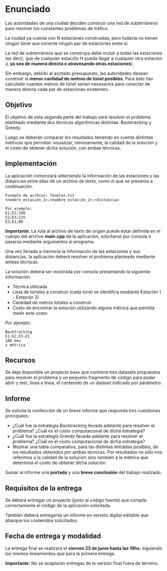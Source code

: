 # Enunciado
Las autoridades de una ciudad deciden construir una red de subterráneos para resolver los constantes
problemas de tráfico. 

La ciudad ya cuenta con N estaciones construidas, pero todavía no tienen ningún
túnel que conecte ningún par de estaciones entre sí.

La red de subterráneos que se construya debe incluir a todas las estaciones (es decir, que de cualquier
estación H pueda llegar a cualquier otra estación J, **ya sea de manera directa o atravesando otras
estaciones**). 

Sin embargo, debido al acotado presupuesto, las autoridades desean construir la **menor
cantidad de metros de túnel posibles**. Para esto han calculado cuantos metros de túnel serían
necesarios para conectar de manera directa cada par de estaciones existentes.

## Objetivo

El objetivo de esta segunda parte del trabajo será resolver el problema planteado mediante dos técnicas
algorítmicas distintas: Backtracking y Greedy.


Luego se deberán comparar los resultados teniendo en cuenta distintas métricas que permitan visualizar,
mínimamente, la calidad de la solución y el costo de obtener dicha solución, con ambas técnicas.

## Implementación

La aplicación comenzará obteniendo la información de las estaciones y las distancias entre ellas de un
archivo de texto, como el que se presenta a continuación.

```
Formato de archivo: Túneles.txt
<nombre_estación_1>;<nombre_estación_2>;<distancia>

Por ejemplo:
E1;E2;100
E2;E3;125
E3;E1;80
```

**Importante**: La ruta al archivo de texto de origen puede estar definida en el cuerpo del archivo
**main.cpp** de la aplicación, solicitarse por consola o pasarse mediante argumentos al programa.

Una vez llevada a memoria la información de las estaciones y sus distancias, la aplicación deberá
resolver el problema planteado mediante ambas técnicas. 

La solución deberá ser mostrada por consola
presentando la siguiente información:
* Técnica utilizada
* Lista de túneles a construir (cada túnel se identifica mediante Estación 1 - Estación 2)
* Cantidad de metros totales a construir
* Costo de encontrar la solución utilizando alguna métrica que permita medir este costo.

Por ejemplo:
```
Backtracking
E1-E2,E3-E1
180 kms
x métrica
```

## Recursos
Se deja disponible un proyecto base que contiene tres datasets propuestos para resolver el problema y un
pequeño fragmento de código para poder abrir y leer, línea a línea, el contenido de un dataset indicado
por parámetro.

## Informe
Se solicita la confección de un breve informe que responda tres cuestiones principales:
* ¿Cuál fue la estrategia Backtracking llevada adelante para resolver el problema? ¿Cuál es el
costo computacional de dicha estrategia?
* ¿Cuál fue la estrategia Greedy llevada adelante para resolver el problema? ¿Cuál es el costo
computacional de dicha estrategia?
* Mostrar una tabla comparativa, para las distintas entradas posibles, de los resultados obtenidos
por ambas técnicas. Por resultados no sólo nos referimos a la calidad de la solución sino también
a la métrica que determina el costo de obtener dicha solución.

Sumar al informe una **portada** y una **breve conclusión** del trabajo realizado.

## Requisitos de la entrega
Se deberá entregar un proyecto (junto al código fuente) que compile correctamente el código de la
aplicación solicitada. 

También deberá entregarse un informe en versión digital editable que abarque los
contenidos solicitados.

## Fecha de entrega y modalidad
La entrega final se realizará el **viernes 23 de junio hasta las 19hs**, siguiendo los mismos lineamientos
que para la primera entrega. 

**Importante**: No se aceptarán entregas de la versión final fuera de término.
